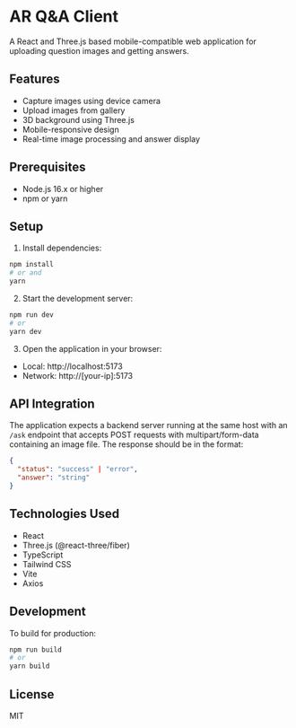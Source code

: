 # AR Q&A Client

A React and Three.js based mobile-compatible web application for uploading question images and getting answers.

## Features

- Capture images using device camera
- Upload images from gallery
- 3D background using Three.js
- Mobile-responsive design
- Real-time image processing and answer display

## Prerequisites

- Node.js 16.x or higher
- npm or yarn

## Setup

1. Install dependencies:
```bash
npm install
# or and 
yarn
```

2. Start the development server:
```bash
npm run dev
# or
yarn dev
```

3. Open the application in your browser:
- Local: http://localhost:5173
- Network: http://[your-ip]:5173

## API Integration

The application expects a backend server running at the same host with an `/ask` endpoint that accepts POST requests with multipart/form-data containing an image file. The response should be in the format:

```json
{
  "status": "success" | "error",
  "answer": "string"
}
```

## Technologies Used

- React
- Three.js (@react-three/fiber)
- TypeScript
- Tailwind CSS
- Vite
- Axios

## Development

To build for production:

```bash
npm run build
# or
yarn build
```

## License

MIT
